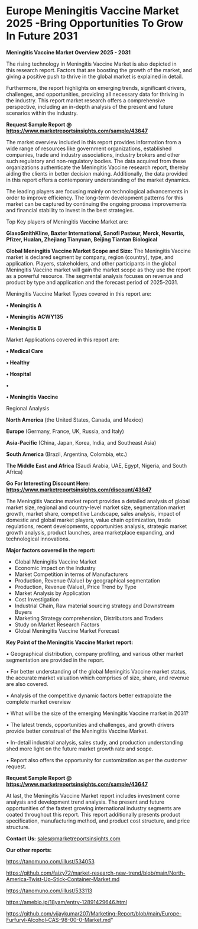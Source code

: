 # Europe Meningitis Vaccine Market 2025 -Bring Opportunities To Grow In Future 2031

<Strong> Meningitis Vaccine Market Overview 2025 - 2031</strong>

The rising technology in Meningitis Vaccine Market is also depicted in this research report. Factors that are boosting the growth of the market, and giving a positive push to thrive in the global market is explained in detail.

Furthermore, the report highlights on emerging trends, significant drivers, challenges, and opportunities, providing all necessary data for thriving in the industry. This report market research offers a comprehensive perspective, including an in-depth analysis of the present and future scenarios within the industry.

<strong>Request Sample Report @ <a href=https://www.marketreportsinsights.com/sample/43647>https://www.marketreportsinsights.com/sample/43647</a></strong>

The market overview included in this report provides information from a wide range of resources like government organizations, established companies, trade and industry associations, industry brokers and other such regulatory and non-regulatory bodies. The data acquired from these organizations authenticate the Meningitis Vaccine research report, thereby aiding the clients in better decision making. Additionally, the data provided in this report offers a contemporary understanding of the market dynamics.

The leading players are focusing mainly on technological advancements in order to improve efficiency. The long-term development patterns for this market can be captured by continuing the ongoing process improvements and financial stability to invest in the best strategies.

Top Key players of Meningitis Vaccine Market are:

<strong>GlaxoSmithKline, Baxter International, Sanofi Pasteur, Merck, Novartis, Pfizer, Hualan, Zhejiang Tianyuan, Beijing Tiantan Biological</strong>

<strong><b>Global Meningitis Vaccine Market Scope and Size:</b></strong>
The Meningitis Vaccine market is declared segment by company, region (country), type, and application. Players, stakeholders, and other participants in the global Meningitis Vaccine market will gain the market scope as they use the report as a powerful resource. The segmental analysis focuses on revenue and product by type and application and the forecast period of 2025-2031.

Meningitis Vaccine Market Types covered in this report are:

<strong>•  Meningitis A

•  Meningitis ACWY135

•  Meningitis B</strong>

Market Applications covered in this report are:

<strong>•  Medical Care

•  Healthy

•  Hospital

•  

•  Meningitis Vaccine</strong> 

Regional Analysis

<strong>North America</strong> (the United States, Canada, and Mexico)

<strong>Europe</strong> (Germany, France, UK, Russia, and Italy)

<strong>Asia-Pacific</strong> (China, Japan, Korea, India, and Southeast Asia)

<strong>South America</strong> (Brazil, Argentina, Colombia, etc.)

<strong>The Middle East and Africa</strong> (Saudi Arabia, UAE, Egypt, Nigeria, and South Africa)

<strong>Go For Interesting Discount Here: <a href=https://www.marketreportsinsights.com/discount/43647>https://www.marketreportsinsights.com/discount/43647</a></strong>

The Meningitis Vaccine market report provides a detailed analysis of global market size, regional and country-level market size, segmentation market growth, market share, competitive Landscape, sales analysis, impact of domestic and global market players, value chain optimization, trade regulations, recent developments, opportunities analysis, strategic market growth analysis, product launches, area marketplace expanding, and technological innovations.

<strong><b>Major factors covered in the report:</b></strong>
<ul>
  <li>Global Meningitis Vaccine Market </li>
  <li>Economic Impact on the Industry</li>
  <li>Market Competition in terms of Manufacturers</li>
  <li>Production, Revenue (Value) by geographical segmentation</li>
  <li>Production, Revenue (Value), Price Trend by Type</li>
  <li>Market Analysis by Application</li>
  <li>Cost Investigation</li>
  <li>Industrial Chain, Raw material sourcing strategy and Downstream Buyers</li>
  <li>Marketing Strategy comprehension, Distributors and Traders</li>
  <li>Study on Market Research Factors</li>
  <li>Global Meningitis Vaccine Market Forecast</li>
</ul>

<strong><b>Key Point of the Meningitis Vaccine Market report:</b></strong>

• Geographical distribution, company profiling, and various other market segmentation are provided in the report.

• For better understanding of the global Meningitis Vaccine market status, the accurate market valuation which comprises of size, share, and revenue are also covered.

• Analysis of the competitive dynamic factors better extrapolate the complete market overview

• What will be the size of the emerging Meningitis Vaccine market in 2031?

• The latest trends, opportunities and challenges, and growth drivers provide better construal of the Meningitis Vaccine Market.

• In-detail industrial analysis, sales study, and production understanding shed more light on the future market growth rate and scope.

• Report also offers the opportunity for customization as per the customer request.

<strong>Request Sample Report @ <a href=https://www.marketreportsinsights.com/sample/43647>https://www.marketreportsinsights.com/sample/43647</a></strong>

At last, the Meningitis Vaccine Market report includes investment come analysis and development trend analysis. The present and future opportunities of the fastest growing international industry segments are coated throughout this report. This report additionally presents product specification, manufacturing method, and product cost structure, and price structure.

<strong>Contact Us:</strong>
sales@marketreportsinsights.com

<strong>Our other reports:</strong>

<a href=https://tanomuno.com/illust/534053>https://tanomuno.com/illust/534053</a>

<a href=https://github.com/faizy72/market-research-new-trend/blob/main/North-America-Twist-Up-Stick-Container-Market.md>https://github.com/faizy72/market-research-new-trend/blob/main/North-America-Twist-Up-Stick-Container-Market.md</a>

<a href=https://tanomuno.com/illust/533113>https://tanomuno.com/illust/533113</a>

<a href=https://ameblo.jp/18yam/entry-12891429646.html>https://ameblo.jp/18yam/entry-12891429646.html</a>

<a href=https://github.com/vijaykumar207/Marketing-Report/blob/main/Europe-Furfuryl-Alcohol-CAS-98-00-0-Market.md>https://github.com/vijaykumar207/Marketing-Report/blob/main/Europe-Furfuryl-Alcohol-CAS-98-00-0-Market.md</a>"
